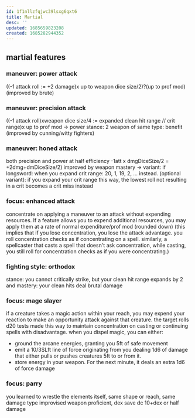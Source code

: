 ```yaml
---
id: 1f1nllzfqjwc39lsxg6qxt6
title: Martial
desc: ''
updated: 1685659823208
created: 1685282944352
---
```


## martial features
### maneuver: power attack
((-1 attack roll := +2 damage)x up to weapon dice size/2)?(up to prof mod)
(improved by brute)

### maneuver: precision attack
((-1 attack roll)xweapon dice size/4 := expanded clean hit range // crit range)x up to prof mod
-> power stance: 2 weapon of same type: benefit
(improved by cunning/witty fighters)

### maneuver: honed attack
both precision and power at half efficiency
-1att x dmgDiceSize/2 = +2dmg+dmDiceSize/2)
improved by weapon mastery
-> variant: if longsword: when you expand crit range: 20, 1, 19, 2, ... instead.
  (optional variant): if you expand your crit range this way, the lowest roll not resulting in a crit becomes a crit miss instead

### focus: enhanced attack
concentrate on applying a maneuver to an attack without expending resources. If a feature allows you to expend additional resources, you may apply them at a rate of normal expenditure/prof mod (rounded down)
(this implies that if you lose concentration, you lose the attack advantage. you roll concentration checks as if concentrating on a spell.
similarly, a spellcaster that casts a spell that doesn't ask concentration, while casting, you still roll for concentration checks as if you were concentrating.)

### fighting style: orthodox
stance: you cannot critically strike, but your clean hit range expands by 2 and
mastery: your clean hits deal brutal damage

### focus: mage slayer
if a creature takes a magic action within your reach, you may expend your reaction to make an opportunity attack against that creature.
the target rolls d20 tests made this way to maintain concentration on casting or continuing spells with disadvantage.
when you dispel magic, you can either:
- ground the arcane energies, granting you 5ft of safe movement
- emit a 10/3SLft line of force originating from you dealing 1d6 of damage that either pulls or pushes creatures 5ft to or from it.
- store energy in your weapon. For the next minute, it deals an extra 1d6 of force damage

### focus: parry
you learned to wrestle the elements itself,
  same shape or reach, same damage type
  improvised weapon proficient, dex save dc 10+dex or half damage
